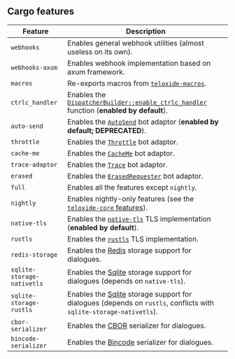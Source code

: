 ## Cargo features

| Feature              | Description |
|----------------------|-------------|
| `webhooks`           | Enables general webhook utilities (almost useless on its own). |
| `webhooks-axum`      | Enables webhook implementation based on axum framework. |
| `macros`             | Re-exports macros from [`teloxide-macros`]. |
| `ctrlc_handler`      | Enables the [`DispatcherBuilder::enable_ctrlc_handler`] function (**enabled by default**). |
| `auto-send`          | Enables the [`AutoSend`](adaptors::AutoSend) bot adaptor (**enabled by default; DEPRECATED**). |
| `throttle`           | Enables the [`Throttle`](adaptors::Throttle) bot adaptor. |
| `cache-me`           | Enables the [`CacheMe`](adaptors::CacheMe) bot adaptor. |
| `trace-adaptor`      | Enables the [`Trace`](adaptors::Trace) bot adaptor. |
| `erased`             | Enables the [`ErasedRequester`](adaptors::ErasedRequester) bot adaptor. |
| `full`               | Enables all the features except `nightly`. |
| `nightly`            | Enables nightly-only features (see the [`teloxide-core` features]). |
| `native-tls`         | Enables the [`native-tls`] TLS implementation (**enabled by default**). |
| `rustls`             | Enables the [`rustls`] TLS implementation. |
| `redis-storage`      | Enables the [Redis] storage support for dialogues. |
| `sqlite-storage-nativetls`     | Enables the [Sqlite] storage support for dialogues (depends on `native-tls`). |
| `sqlite-storage-rustls`     | Enables the [Sqlite] storage support for dialogues (depends on `rustls`, conflicts with `sqlite-storage-nativetls`). |
| `cbor-serializer`    | Enables the [CBOR] serializer for dialogues. |
| `bincode-serializer` | Enables the [Bincode] serializer for dialogues. |

[Redis]: https://redis.io/
[Sqlite]: https://www.sqlite.org/
[CBOR]: https://en.wikipedia.org/wiki/CBOR
[Bincode]: https://github.com/servo/bincode
[`teloxide-macros`]: https://github.com/teloxide/teloxide-macros
[`native-tls`]: https://docs.rs/native-tls
[`rustls`]: https://docs.rs/rustls
[`teloxide::utils::UpState`]: utils::UpState
[`teloxide-core` features]: https://docs.rs/teloxide-core/latest/teloxide_core/#cargo-features

[`DispatcherBuilder::enable_ctrlc_handler`]: dispatching::DispatcherBuilder::enable_ctrlc_handler
